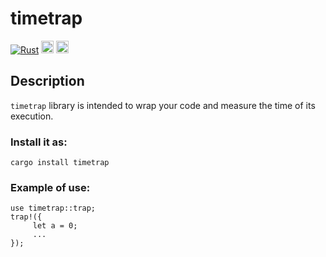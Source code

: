 # timetrap
[![Rust](https://github.com/vladneyo/timetrap/actions/workflows/rust.yml/badge.svg)](https://github.com/vladneyo/timetrap/actions/workflows/rust.yml)
[<img alt="crates.io" src="https://img.shields.io/crates/v/timetrap.svg?style=for-the-badge&color=fc8d62&logo=rust" height="20">](https://crates.io/crates/timetrap)
[<img alt="docs.rs" src="https://img.shields.io/badge/docs.rs-timetrap-66c2a5?style=for-the-badge&labelColor=555555&logo=docs.rs" height="20">](https://docs.rs/timetrap)

## Description
`timetrap` library is intended to wrap your code and measure the time of its execution.

### Install it as:
```
cargo install timetrap
```

### Example of use:
```
use timetrap::trap;
trap!({
     let a = 0;
     ...
});
```